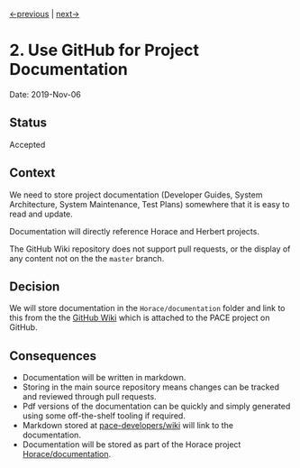 [<-previous](0001-record-architecture-decisions.md) | [next->](0003-use-cmake-for-build.md)

# 2. Use GitHub for Project Documentation

Date: 2019-Nov-06

## Status

Accepted

## Context

We need to store project documentation (Developer Guides, System Architecture, System Maintenance, Test Plans) somewhere that it is easy to read and update.

Documentation will directly reference Horace and Herbert projects.

The GitHub Wiki repository does not support pull requests, or the display of any content not on the the `master` branch.

## Decision

We will store documentation in the `Horace/documentation` folder and link to this from the the [GitHub Wiki](https://github.com/pace-neutrons/pace-developers/wiki) which is attached to the PACE project on GitHub. 

## Consequences

- Documentation will be written in markdown.
- Storing in the main source repository means changes can be tracked and reviewed through pull requests. 
- Pdf versions of the documentation can be quickly and simply generated using some off-the-shelf tooling if required.
- Markdown stored at [pace-developers/wiki](https://github.com/pace-neutrons/pace-developers.wiki.git) will link to the documentation.
- Documentation will be stored as part of the Horace project [Horace/documentation](https://github.com/pace-neutrons/horace.git).
